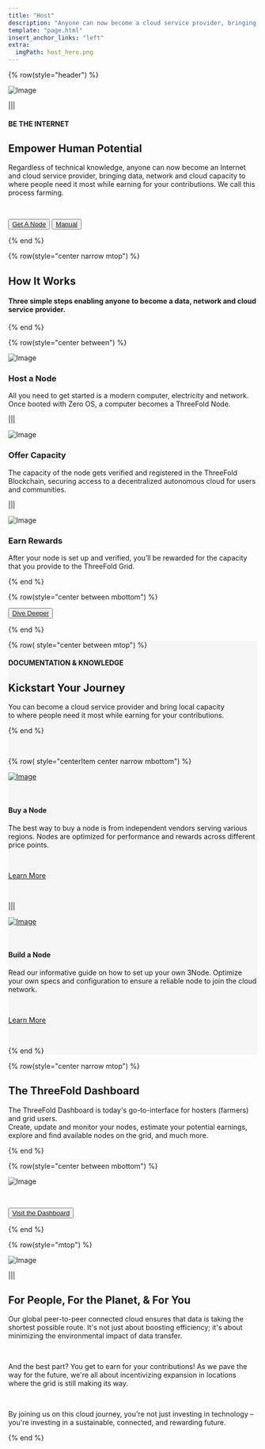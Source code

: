 ```yaml
---
title: "Host"
description: "Anyone can now become a cloud service provider, bringing local capacity to where people need it most while earning for your contributions."
template: "page.html"
insert_anchor_links: "left"
extra:
  imgPath: host_hero.png
---
```


<div class="container mx-auto">

<!-- section 1 -->

{% row(style="header") %}

![Image](host_hero.png#mx-auto)

|||

#### <span class="text-xl subtitle">BE THE INTERNET</span>

## **<span class="blue">Empower</span> Human Potential**

Regardless of technical knowledge, anyone can now become an Internet and cloud service provider, bringing data, network and cloud capacity to where people need it most while earning for your contributions. We call this process <span class="blue">farming</span>.

<br>

<button class="green">[Get A Node](/getnode)</button>
<button class="blue_b">[Manual](https://manual.grid.tf/)</button>

{% end %}





<!-- section 2 -->

{% row(style="center narrow mtop") %}

## **How It Works**

#### <span class="blue">Three simple steps</span> enabling anyone to become a data, network and cloud service provider.

{% end %}

{% row(style="center between") %}

<div class="shadow-md rounded-md my-8">

![Image](host_node.png#mx-auto)

</div>

### **Host a Node**

All you need to get started is a modern computer, electricity and network. Once booted with Zero OS, a computer becomes a ThreeFold Node.

|||

<div class="shadow-md rounded-md my-8">

![Image](offer_capacity.png#mx-auto)

</div>

### **Offer Capacity**

The capacity of the node gets verified and registered in the ThreeFold Blockchain, securing access to a decentralized autonomous cloud for users and communities.

|||

<div class="shadow-md rounded-md my-8">

![Image](earn_rewards.png#mx-auto)

</div>

### **Earn Rewards**

After your node is set up and verified, you’ll be rewarded for the capacity that you provide to the ThreeFold Grid.

{% end %}

{% row(style="center between mbottom") %}

<button class="green">[Dive Deeper](https://www.manual.grid.tf/knowledge_base/technology/grid3_howitworks.html)</button>

{% end %}

</div>



<!-- section 3 -->

<div style="background-color:#F6F6F6">
<div class="container mx-auto">

{% row( style="center between mtop") %}


#### <span class="blue"> DOCUMENTATION & KNOWLEDGE</span>

## **Kickstart Your Journey**

You can become a <span class="blue">cloud service provider</span> and bring local capacity <br> to where people need it most while earning for your contributions.

{% end %}

<br>

{% row( style="centerItem center narrow mbottom") %}

[![Image](get_a_node.png#mx-auto)](https://marketplace.3node.global/)

<br>

<div class="text-left">

#### **Buy a Node**

The best way to buy a node is from independent vendors serving various regions. Nodes are optimized for performance and rewards across different price points.

<br>

<span class="blue pt-4"> [Learn More](https://marketplace.3node.global/)</span>

<br>

<!-- <button class="blue_b">[Get](https://marketplace.3node.global/)</button> -->

</div>

|||

[![Image](build_node.png#mx-auto)](https://www.manual.grid.tf/documentation/farmers/3node_building/3node_building.html)

<br>

<div class="text-left">

#### **Build a Node**

Read our informative guide on how to set up your own 3Node. Optimize your own specs and configuration to ensure a reliable node to join the cloud network.

<br>

<span class="blue pt-4"> [Learn More](https://www.manual.grid.tf/documentation/farmers/3node_building/3node_building.html)</span>

<br>

<!-- <button class="blue_b">[Build](https://www.manual.grid.tf/documentation/farmers/3node_building/3node_building.html)</button> -->

</div>

{% end %}

</div>

</div>






<!-- section 4 -->
<div class="container mx-auto">

{% row(style="center narrow mtop") %}

## **The ThreeFold <span class="green_text">Dashboard</span>**

The ThreeFold Dashboard is today's <span class="blue">go-to-interface</span> for hosters (farmers) and grid users. <br>Create, update and monitor your nodes, estimate your potential earnings, explore and find available nodes on the grid, and much more.

{% end %}

{% row(style="center between mbottom") %}

![Image](tf_dashboard.png#mx-auto)

<br>

<button class="green">[Visit the Dashboard](https://dashboard.grid.tf/)</button>
<!-- <button class="blue_b">[Dasboard walkthrough](https://dashboard.grid.tf/)</button> -->

{% end %}

<!-- section 5 -->

{% row(style="mtop") %}

![Image](people_planet_you.png#mx-auto)

|||

## **For <span class="blue">People</span>, For the <span class="green_text">Planet</span>, & For <span class="blue">You</span>**

Our global peer-to-peer connected cloud ensures that data is taking the shortest possible route.  It's not just about boosting efficiency; it's about minimizing the environmental impact of data transfer.

<br>

And the best part? You get to earn for your contributions! As we pave the way for the future, we're all about incentivizing expansion in locations where the grid is still making its way.

<br>

By joining us on this cloud journey, you're not just investing in technology – you're investing in a sustainable, connected, and rewarding future.

{% end %}

</div>

